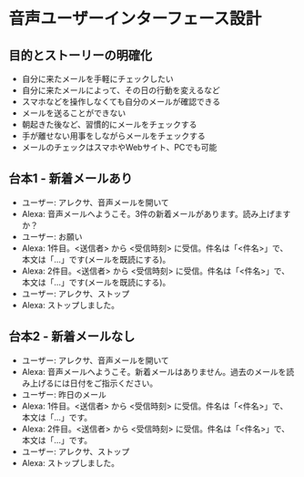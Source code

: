# 音声ユーザーインターフェース設計
## 目的とストーリーの明確化
- 自分に来たメールを手軽にチェックしたい
- 自分に来たメールによって、その日の行動を変えるなど
- スマホなどを操作しなくても自分のメールが確認できる
- メールを送ることができない
- 朝起きた後など、習慣的にメールをチェックする
- 手が離せない用事をしながらメールをチェックする
- メールのチェックはスマホやWebサイト、PCでも可能
## 台本1 - 新着メールあり
- ユーザー: アレクサ、音声メールを開いて
- Alexa: 音声メールへようこそ。3件の新着メールがあります。読み上げますか？
- ユーザー: お願い
- Alexa: 1件目。<送信者> から <受信時刻> に受信。件名は「<件名>」で、本文は「...」です(メールを既読にする)。
- Alexa: 2件目。<送信者> から <受信時刻> に受信。件名は「<件名>」で、本文は「...」です(メールを既読にする)。
- ユーザー: アレクサ、ストップ
- Alexa: ストップしました。
## 台本2 - 新着メールなし
- ユーザー: アレクサ、音声メールを開いて
- Alexa: 音声メールへようこそ。新着メールはありません。過去のメールを読み上げるには日付をご指示ください。
- ユーザー: 昨日のメール
- Alexa: 1件目。<送信者> から <受信時刻> に受信。件名は「<件名>」で、本文は「...」です。
- Alexa: 2件目。<送信者> から <受信時刻> に受信。件名は「<件名>」で、本文は「...」です。
- ユーザー: アレクサ、ストップ
- Alexa: ストップしました。
